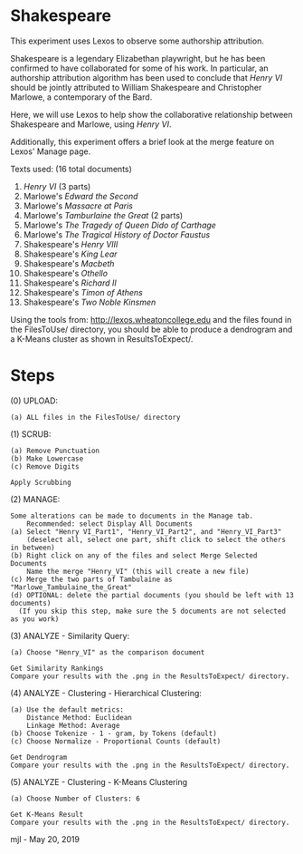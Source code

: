 Shakespeare
=====================================================================

This experiment uses Lexos to observe some authorship attribution.

Shakespeare is a legendary Elizabethan playwright, but he has been confirmed
to have collaborated for some of his work. In particular, an authorship
attribution algorithm has been used to conclude that _Henry VI_ should be
jointly attributed to William Shakespeare and Christopher Marlowe, a contemporary
of the Bard.

Here, we will use Lexos to help show the collaborative relationship between
Shakespeare and Marlowe, using _Henry VI_.

Additionally, this experiment offers a brief look at the merge feature on
Lexos' Manage page.

Texts used: (16 total documents)

1. _Henry VI_ (3 parts)
2. Marlowe's _Edward the Second_
3. Marlowe's _Massacre at Paris_
4. Marlowe's _Tamburlaine the Great_ (2 parts)
5. Marlowe's _The Tragedy of Queen Dido of Carthage_
6. Marlowe's _The Tragical History of Doctor Faustus_
7. Shakespeare's _Henry VIII_
8. Shakespeare's _King Lear_
9. Shakespeare's _Macbeth_
10. Shakespeare's _Othello_
11. Shakespeare's _Richard II_
12. Shakespeare's _Timon of Athens_
13. Shakespeare's _Two Noble Kinsmen_

Using the tools from:   http://lexos.wheatoncollege.edu
and the files found in the FilesToUse/ directory, you should be able to
produce a dendrogram and a K-Means cluster as shown in ResultsToExpect/.

Steps
=====================================================================

(0) UPLOAD:

    (a) ALL files in the FilesToUse/ directory
(1) SCRUB:

    (a) Remove Punctuation
    (b) Make Lowercase
    (c) Remove Digits
    
    Apply Scrubbing
(2) MANAGE:

    Some alterations can be made to documents in the Manage tab.
        Recommended: select Display All Documents
    (a) Select "Henry VI_Part1", "Henry_VI_Part2", and "Henry_VI_Part3"
        (deselect all, select one part, shift click to select the others in between)
    (b) Right click on any of the files and select Merge Selected Documents
        Name the merge "Henry_VI" (this will create a new file)
    (c) Merge the two parts of Tambulaine as "Marlowe_Tambulaine_the_Great"
    (d) OPTIONAL: delete the partial documents (you should be left with 13 documents)
      (If you skip this step, make sure the 5 documents are not selected as you work)
        

(3) ANALYZE - Similarity Query:

    (a) Choose "Henry_VI" as the comparison document
    
    Get Similarity Rankings
    Compare your results with the .png in the ResultsToExpect/ directory.
(4) ANALYZE - Clustering - Hierarchical Clustering:

    (a) Use the default metrics:
        Distance Method: Euclidean
        Linkage Method: Average
    (b) Choose Tokenize - 1 - gram, by Tokens (default)
    (c) Choose Normalize - Proportional Counts (default)
    
    Get Dendrogram
    Compare your results with the .png in the ResultsToExpect/ directory.
(5) ANALYZE - Clustering - K-Means Clustering

    (a) Choose Number of Clusters: 6
    
    Get K-Means Result
    Compare your results with the .png in the ResultsToExpect/ directory.

mjl - May 20, 2019
